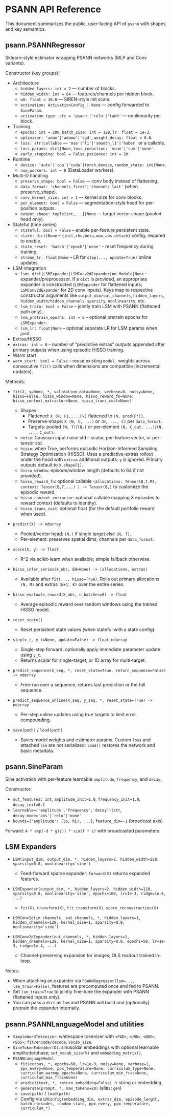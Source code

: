 # PSANN API Reference

This document summarizes the public, user-facing API of `psann` with shapes and key semantics.

## psann.PSANNRegressor

Sklearn-style estimator wrapping PSANN networks (MLP and Conv variants).

Constructor (key groups):

- Architecture
  - `hidden_layers: int = 2` — number of blocks.
  - `hidden_width: int = 64` — features/channels per hidden block.
  - `w0: float = 30.0` — SIREN-style init scale.
  - `activation: ActivationConfig | None` — config forwarded to `SineParam`.
  - `activation_type: str = 'psann'|'relu'|'tanh'` — nonlinearity per block.
- Training
  - `epochs: int = 200`, `batch_size: int = 128`, `lr: float = 1e-3`.
  - `optimizer: 'adam'|'adamw'|'sgd'`, `weight_decay: float = 0.0`.
  - `loss: str|callable` — `'mse'|'l1'|'smooth_l1'|'huber'` or a callable.
  - `loss_params: dict|None`, `loss_reduction: 'mean'|'sum'|'none'`.
  - `early_stopping: bool = False`, `patience: int = 20`.
- Runtime
  - `device: 'auto'|'cpu'|'cuda'|torch.device`, `random_state: int|None`.
  - `num_workers: int = 0` (DataLoader workers).
- Multi-D handling
  - `preserve_shape: bool = False` — conv body instead of flattening.
  - `data_format: 'channels_first'|'channels_last'` (when preserve_shape).
  - `conv_kernel_size: int = 1` — kernel size for conv blocks.
  - `per_element: bool = False` — segmentation-style head for per-position outputs.
  - `output_shape: tuple[int,...]|None` — target vector shape (pooled head only).
- Stateful (time series)
  - `stateful: bool = False` – enable per-feature persistent state.
  - `state: dict|None` – `{init,rho,beta,max_abs,detach}` config; required to enable.
  - `state_reset: 'batch'|'epoch'|'none'` – reset frequency during training.
  - `stream_lr: float|None` – LR for `step(..., update=True)` online updates.
- LSM integration
  - `lsm: dict|LSMExpander|LSMConv2dExpander|nn.Module|None` – expander/preprocessor. If a `dict` is provided, an appropriate expander is constructed (`LSMExpander` for flattened inputs; `LSMConv2dExpander` for 2D conv inputs). Keys map to respective constructor arguments like `output_dim/out_channels`, `hidden_layers`, `hidden_width/hidden_channels`, `sparsity`, `nonlinearity`, etc.
  - `lsm_train: bool = False` – jointly train LSM with PSANN (flattened path only).
  - `lsm_pretrain_epochs: int = 0` – optional pretrain epochs for `LSMExpander`.
  - `lsm_lr: float|None` – optional separate LR for LSM params when joint.
 - Extras/HISSO
  - `extras: int = 0` – number of “predictive extras” outputs appended after primary outputs when using episodic HISSO training.
 - Warm start
  - `warm_start: bool = False` – reuse existing `model_` weights across consecutive `fit()` calls when dimensions are compatible (incremental updates).

Methods:

- `fit(X, y=None, *, validation_data=None, verbose=0, noisy=None, hisso=False, hisso_window=None, hisso_reward_fn=None, hisso_context_extractor=None, hisso_trans_cost=None)`
  - Shapes:
    - Flattened: `X (N, F1,...,Fk)` flattened to `(N, prod(F*))`.
    - Preserve-shape: `X (N, C, ...)` or `(N, ..., C)` per `data_format`.
    - Targets: pooled `(N, T)`/`(N,)` or per-element `(N, C_out, ...)`/`(N, ..., C_out)`.
  - `noisy`: Gaussian input noise std – scalar, per-feature vector, or per-tensor std.
  - `hisso`: when True, performs episodic Horizon-Informed Sampling Strategy Optimization (HISSO). Uses a predictive-extras rollout under the hood with `extras` additional outputs; `y` is ignored. Primary outputs default to `X.shape[1]`.
  - `hisso_window`: episode/window length (defaults to 64 if not provided).
  - `hisso_reward_fn`: optional callable `(allocations: Tensor(B,T,M), context: Tensor(B,T,...) ) -> Tensor(B,)` to customize the episodic reward.
  - `hisso_context_extractor`: optional callable mapping X episodes to reward context (defaults to identity).
  - `hisso_trans_cost`: optional float (for the default portfolio reward when used).

- `predict(X) -> ndarray`
  - Pooled/vector head: `(N,)` if single target else `(N, T)`.
  - Per-element: preserves spatial dims; channels per `data_format`.

- `score(X, y) -> float`
  - R^2 via scikit-learn when available; simple fallback otherwise.

- `hisso_infer_series(X_obs, E0=None) -> (allocations, extras)`
  - Available after `fit(..., hisso=True)`. Rolls out primary allocations `(N, M)` and extras `(N+1, K)` over the entire series.

- `hisso_evaluate_reward(X_obs, n_batches=8) -> float`
  - Average episodic reward over random windows using the trained HISSO model.

- `reset_state()`
  - Reset persistent state values (when stateful with a state config).

- `step(x_t, y_t=None, update=False) -> float|ndarray`
  - Single-step forward; optionally apply immediate parameter update using `y_t`.
  - Returns scalar for single-target, or 1D array for multi-target.

- `predict_sequence(X_seq, *, reset_state=True, return_sequence=False) -> ndarray`
  - Free-run over a sequence; returns last prediction or the full sequence.

- `predict_sequence_online(X_seq, y_seq, *, reset_state=True) -> ndarray`
  - Per-step online updates using true targets to limit error compounding.

- `save(path)` / `load(path)`
  - Saves model weights and estimator params. Custom `loss` and attached `lsm` are not serialized; `load()` restores the network and basic metadata.

## psann.SineParam

Sine activation with per-feature learnable `amplitude`, `frequency`, and `decay`.

Constructor:

- `out_features: int`, `amplitude_init=1.0`, `frequency_init=1.0`, `decay_init=0.1`
- `learnable=('amplitude','frequency','decay')|str`, `decay_mode='abs'|'relu'|'none'`
- `bounds={'amplitude': (lo, hi), ...}`, `feature_dim=-1` (broadcast axis)

Forward: `A * exp(-d * g(z)) * sin(f * z)` with broadcasted parameters.

## LSM Expanders

- `LSM(input_dim, output_dim, *, hidden_layers=2, hidden_width=128, sparsity=0.8, nonlinearity='sine')`
  - Feed-forward sparse expander: `forward(X)` returns expanded features.

- `LSMExpander(output_dim, *, hidden_layers=2, hidden_width=128, sparsity=0.8, nonlinearity='sine', epochs=100, lr=1e-3, ridge=1e-4, ...)`
  - `fit(X)`, `transform(X)`, `fit_transform(X)`, `score_reconstruction(X)`.

- `LSMConv2d(in_channels, out_channels, *, hidden_layers=1, hidden_channels=128, kernel_size=1, sparsity=0.8, nonlinearity='sine')`

- `LSMConv2dExpander(out_channels, *, hidden_layers=1, hidden_channels=128, kernel_size=1, sparsity=0.8, epochs=50, lr=1e-3, ridge=1e-4, ...)`
  - Channel-preserving expansion for images; OLS readout trained in-loop.

Notes:

- When attaching an expander via `PSANNRegressor(lsm=..., lsm_train=False)`, features are precomputed once and fed to PSANN.
- Set `lsm_train=True` to jointly fine-tune the expander with PSANN (flattened inputs only).
- You can pass a `dict` as `lsm` and PSANN will build and (optionally) pretrain the expander internally.

## psann.PSANNLanguageModel and utilities

- `SimpleWordTokenizer`: whitespace tokenizer with `<PAD>`, `<UNK>`, `<BOS>`, `<EOS>`; `fit/encode/decode`, `vocab_size`.
- `SineTokenEmbedder(D)`: sinusoidal embeddings with optional learnable amplitude/phase; `set_vocab_size(V)` and `embedding_matrix()`.
- `PSANNLanguageModel`:
  - `fit(corpus, *, epochs=50, lr=1e-3, noisy=None, verbose=1, ppx_every=None, ppx_temperature=None, curriculum_type=None, curriculum_warmup_epochs=None, curriculum_min_frac=None, curriculum_max_frac=None)`
  - `predict(text, *, return_embedding=False)` → string or embedding
  - `generate(prompt, *, max_tokens=20)` (alias: `gen`)
  - `save(path)` / `load(path)`
  - Config via `LMConfig(embedding_dim, extras_dim, episode_length, batch_episodes, random_state, ppx_every, ppx_temperature, curriculum_*)`
